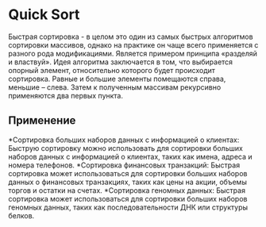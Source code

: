 # Quick Sort
Быстрая сортировка - в целом это один из самых быстрых алгоритмов сортировки массивов, однако на практике он чаще всего применяется с разного рода модификациями. Является примером принципа «разделяй и властвуй».
Идея алгоритма заключается в том, что выбирается опорный элемент, относительно которого будет происходит сортировка. Равные и большие элементы помещаются справа, меньшие – слева. Затем к полученным массивам рекурсивно применяются два первых пункта.

## Применение
*Сортировка больших наборов данных с информацией о клиентах: Быструю сортировку можно использовать для сортировки больших наборов данных с информацией о клиентах, таких как имена, адреса и номера телефонов.
*Сортировка финансовых транзакций: Быстрая сортировка может использоваться для сортировки больших наборов данных о финансовых транзакциях, таких как цены на акции, объемы торгов и остатки на счетах.
*Сортировка геномных данных: Быстрая сортировка может использоваться для сортировки больших наборов геномных данных, таких как последовательности ДНК или структуры белков.